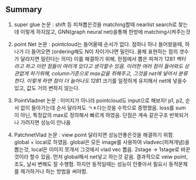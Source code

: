 ## Summary

1. super glue 논문 : shift 등 피쳐뽑은것을 matching할때 nearlist search로 찾는데 이렇게 하지않고, GNN(graph neural net)을통해 한방에 matching시켜주는것

2. point Net 논문 : pointcloud는 들어올때 순서가 없다. 점하나 하나 들어왔을때, 하나가 더 들어오면 (ordering해도 N이 차이가나면 밀린다. 물체 표현하는 점의 갯수가 달라지면 밀린다는 의미) 이를 해결하기 위해, 한점에서 뽑은 피쳐가 128*1 벡터라고 하고 이런 점들이 여러개 있다고 생각할수 있음. 
이러한 여러 점이 들어와도 상관없게 하기위해, column기준으로 max값을 취해주고, 그것을 net에 넣어서 분류한다. 이렇게 하면 점이 더 늘어나도 128*1 크기를 일정하게 유지해서 net에 넣을수 있고, 값도 거의 변하지 않는다. 

3. PointVladnet 논문 : 이미지가 아니라 pointcloud도 input으로 해보자! p1, p2, 순서 없이 들아가는데 순서 달라져도 ㄱㅊ다는것을 수학으로 증명했음.
loss를 sum이 아닌, 특정값의 max로 정의해서 빠르게 하였음. 단점은 계속 같은구조 반복되거나 가려지면 성능이 안나옴

4. PatchnetVlad 논문 : view point 달라지면 성능안좋은것을 해결하기 위함. global + local로 하였음. global은 모든 image를 사용하여 vladvec(피쳐개념)을 뽑는것, local은 이미지 쪼개서 그것에서 vlad vec 뽑음. 2stage -> 1stage로 바꾼것이라 할수 있음. 먼저 global해서 net넣고 하는것 같음. 결과적으로 veiw point, 조도, 날씨 변해도 잘 수행함. 하지만 동적일때는 성능이 안좋아서 필요시 동적문체를 제거하거나 하는 방법을 써야함.